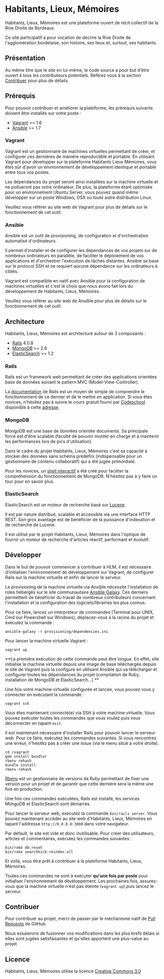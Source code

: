 Habitants, Lieux, Mémoires
========================

Habitants, Lieux, Mémoires est une plateforme ouvert de récit collectif de la Rive Droite de Bordeaux.

 Ce site participatif a pour vocation de décrire la Rive Droite de l'agglomération bordelaise, son histoire, ses lieux et, surtout, ses habitants.

## Présentation

Au même titre que le site en lui-même, le code source a pour but d'être ouvert à tous les contributeurs potentiels. Référez vous à la section [Contribuer](#contribuer) pour plus de détails.

## Prérequis

Pour pouvoir contribuer et améliorer la plateforme, les prérequis suivants doivent être installés sur votre poste :  

* [Vagrant](http://www.vagrantup.com) >= 1.6
* [Ansible](http://www.ansible.com) >= 1.7

### Vagrant

Vagrant est un gestionnaire de machines virtuelles permettant de créer, et configurer ces dernières de manière reproductible et portable. En utilisant Vagrant pour développer sur la plateforme Habitants Lieux Mémoires, vous êtes sûr d'avoir un environnement de développement identique et portable entre tous vos postes. 

Les dépendances du projet seront ainsi installées sur la machine virtuelle et ne pollueront pas votre ordinateur. De plus, la plateforme étant optimisée pour un environnement Ubuntu Server, vous pouvez quand même développer sur un poste Windows, OSX ou toute autre distribution Linux. 

Veuillez vous référer au site web de Vagrant pour plus de détails sur le fonctionnement de cet outil.

### Ansible

Ansible est un outil de provisioning, de configuration et d'orchestration automatisé d'ordinateurs.

Il permet d'installer et de configurer les dépendances de vos projets sur de nombreux ordinateurs en parallèle, de faciliter le déploiement de vos applications et d'orchestrer l'exécution de tâches distantes. Ansible se base sur le protocol SSH et ne requiert aucune dépendance sur les ordinateurs à ciblés.

Vagrant est compatible en natif avec Ansible pour la configuration de machines virtuelles et c'est le choix que nous avons fait lors du développement de Habitants, Lieux, Mémoires.

Veuillez vous référer au site web de Ansible pour plus de détails sur le fonctionnement de cet outil.

## Architecture

Habitants, Lieux, Mémoires est architecturé autour de 3 composants : 

* [Rails](http://rubyonrails.org/)  4.0.8
* [MongoDB](http://www.mongodb.org/) >= 2.6
* [ElasticSearch](http://www.elasticsearch.org/) >= 1.2

### Rails

Rails est un framework web permettant de créer des applications orientées base de données suivant le pattern MVC (Model-View-Controller).

La [documentation](http://rubyonrails.org/documentation/) de Rails est un moyen de simple de comprendre le fonctionnement de ce dernier et de le mettre en application. Si vous êtes novices, n'hésitez pas à suivre le cours gratuit fourni par [Codeschool](https://www.codeschool.com) disponible à cette [adresse](https://www.codeschool.com/courses/rails-for-zombies-redux).

### MongoDB

MongoDB est une base de données orientée documents. Sa principale force est d'être scalable (faculté de pouvoir monter en charge et à maintenir les performances lors de pics d'utilisation).

Dans le cadre du projet Habitants, Lieux, Mémoires c'est sa capacité à stocker des données sans schéma prédéfini (indispensable pour un gestionnaire de contenu collaboratif) qui a été jugée primordiale.

Pour les novices, un [shell interactif](http://try.mongodb.org/) a été créé pour faciliter la compréhension du fonctionnement de MongoDB. N'hésitez pas à y faire un tour pour en savoir plus.

### ElasticSearch

ElasticSearch est un moteur de recherche basé sur [Lucene](http://lucene.apache.org/).

Il est par nature distribué, scalable et accessible via une interface HTTP REST. Son gros avantage est de bénéficier de la puissance d'indexation et de recherche de Lucene. 

Il est utilisé par le projet Habitants, Lieux, Mémoires dans l'optique de fournir un moteur de recherche d'articles réactif, performant et évolutif. 

## Développer

Dans le but de pouvoir commencer à contribuer à HLM, il est nécessaire d'initialiser l'environnement de développement sur Vagrant, de configurer Rails sur la machine virtuelle et enfin de lancer le serveur.

Le provisioning de la machine virtuelle via Ansible nécessite l'installation de roles hébergés sur le site communautaire [Ansible Galaxy](https://galaxy.ansible.com). Ces derniers permettent de bénéficier du travail de nombreux contributeurs concernant l'installation et la configuration des logiciels/librairies les plus connus.

Pour ce faire, lancez un interpréteur de commandes (Terminal pour UNIX, Cmd our Powershell sur Windows), déplacez-vous à la racine du projet et exécutez la commande : 

```
ansible-galaxy -r provisioning/dependencies.ini
```

Pour lancer la machine virtuelle Vagrant :

```
vagrant up
```

**La première exécution de cette commande peut être longue. En effet, elle initialise la machine virtuelle depuis une image de base téléchargée depuis le site de Vagrant puis la configure en utilisant Ansible qui va télécharger et configurer toutes les dépendances du projet (compilation de Ruby, installation de MongoDB et ElasticSearch...)  ** 

Une fois votre machine virtuelle configurée et lancée, vous pouvez vous y connecter en exécutant la commande : 

```
vagrant ssh
```

Vous êtes maintenant connecté(e) via SSH à votre machine virtuelle. Vous pouvez exécuter toutes les commandes que vous voulez puis vous déconnecter en tapant ```exit```.

Il est maintenant nécessaire d'installer Rails pour pouvoir lancer le serveur web. Pour ce faire, exécutez les commandes suivantes. Si vous rencontrez une erreur, n'hésitez pas à créer une *Issue* (via le menu situé à votre droite).

```
cd /vagrant
gem install bundler
rbenv rehash
bundle install
rbenv rehash
```

[Rbenv](https://github.com/sstephenson/rbenv) est un gestionnaire de versions de Ruby permettant de fixer une version pour un projet et de garantir que cette dernière sera la même une fois en production.

Une fois ces commandes exécutées, Rails est installé, les services MongoDB et ElasticSearch sont démarrés. 

Pour lancer le serveur web, executez la commande ```bin/rails server```. Vous pouvez maintenant accèder au site web d'Habitants, Lieux, Mémoires en tapant l'addresse ```http://0.0.0.0:3000``` dans votre navigateur.

Par défault, le site est vide et donc inutilisable. Pour créer des utilisateurs, articles et commentaires, exécutez les commandes suivantes :

```
bin/rake db:reset
bin/rake searchkick:reindex:all
```

Et voilà, vous être prêt à contribuer à la plateforme Habitants, Lieux, Mémoires. 

Toutes ces commandes ne sont à exécuter **qu'une fois par poste** pour initialiser l'environnement de dévéloppement. Les prochaines fois, assurez-vous que la machine virtuelle n'est pas éteinte (```vagrant up```) puis lancez le serveur.

## Contribuer

Pour contribuer au projet, merci de passer par le méchanisme natif de [Pull Requests](https://help.github.com/articles/using-pull-requests/) de GitHub. 

Nous essaierons de fusionner vos modifications dans les plus brefs délais si elles sont jugées satisfaisantes et qu'elles apportent une plus-value au projet.

## Licence

Habitants, Lieux, Mémoires utilise la licence [Creative Commons 3.0](http://creativecommons.org/licenses/by-sa/3.0/fr/)

